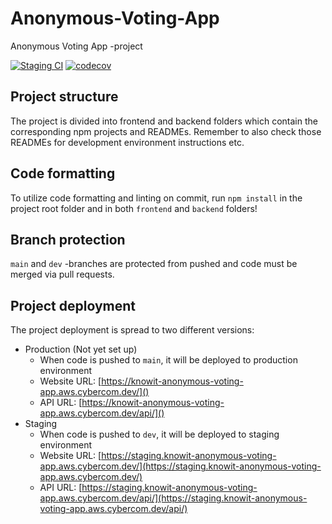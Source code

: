 # Anonymous-Voting-App

Anonymous Voting App -project

[![Staging CI](https://github.com/Anonymous-Voting-App/Anonymous-Voting-App/actions/workflows/staging_ci.yml/badge.svg)](https://github.com/Anonymous-Voting-App/Anonymous-Voting-App/actions/workflows/staging_ci.yml)
[![codecov](https://codecov.io/gh/Anonymous-Voting-App/Anonymous-Voting-App/branch/dev/graph/badge.svg?token=JIZMP0Z6ZX)](https://codecov.io/gh/Anonymous-Voting-App/Anonymous-Voting-App)

## Project structure

The project is divided into frontend and backend folders which contain the corresponding npm projects and READMEs. Remember to also check those READMEs for development environment instructions etc.

## Code formatting

To utilize code formatting and linting on commit, run `npm install` in the project root folder and in both `frontend` and `backend` folders!

## Branch protection

`main` and `dev` -branches are protected from pushed and code must be merged via pull requests.

## Project deployment

The project deployment is spread to two different versions:

-   Production (Not yet set up)
    -   When code is pushed to `main`, it will be deployed to production environment
    -   Website URL: [https://knowit-anonymous-voting-app.aws.cybercom.dev/]()
    -   API URL: [https://knowit-anonymous-voting-app.aws.cybercom.dev/api/]()
-   Staging
    -   When code is pushed to `dev`, it will be deployed to staging environment
    -   Website URL: [https://staging.knowit-anonymous-voting-app.aws.cybercom.dev/](https://staging.knowit-anonymous-voting-app.aws.cybercom.dev/)
    -   API URL: [https://staging.knowit-anonymous-voting-app.aws.cybercom.dev/api/](https://staging.knowit-anonymous-voting-app.aws.cybercom.dev/api/)
